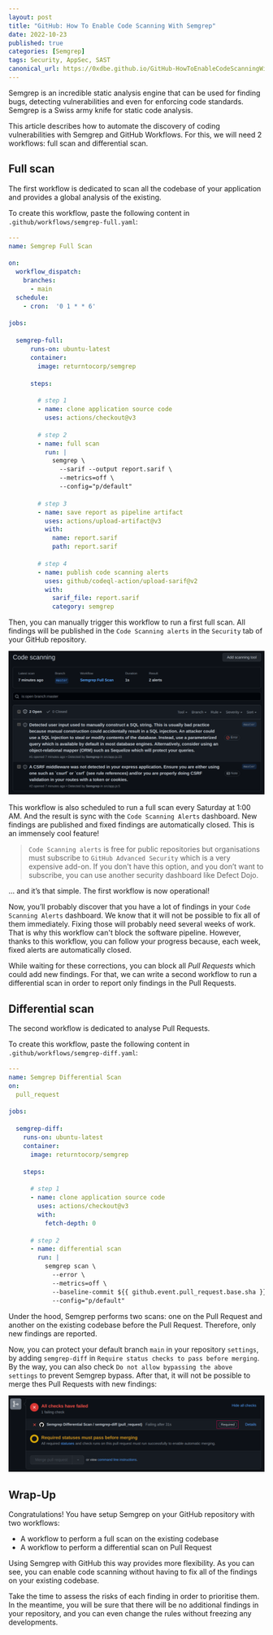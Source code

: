 ```yaml
---
layout: post
title: "GitHub: How To Enable Code Scanning With Semgrep"
date: 2022-10-23
published: true
categories: [Semgrep]
tags: Security, AppSec, SAST
canonical_url: https://0xdbe.github.io/GitHub-HowToEnableCodeScanningWithSemgrep/
---
```


Semgrep is an incredible static analysis engine that can be used for finding bugs, detecting vulnerabilities and even for enforcing code standards.
Semgrep is a Swiss army knife for static code analysis.

This article describes how to automate the discovery of coding vulnerabilities with Semgrep and GitHub Workflows.
For this, we will need 2 workflows: full scan and differential scan.

## Full scan

The first workflow is dedicated to scan all the codebase of your application and provides a global analysis of the existing.

To create this workflow, paste the following content in ``.github/workflows/semgrep-full.yaml``:

```yaml
---
name: Semgrep Full Scan

on:
  workflow_dispatch:
    branches:
      - main
  schedule:
    - cron:  '0 1 * * 6'

jobs:

  semgrep-full:
      runs-on: ubuntu-latest
      container:
        image: returntocorp/semgrep

      steps:

        # step 1
        - name: clone application source code
          uses: actions/checkout@v3

        # step 2
        - name: full scan
          run: |
            semgrep \
              --sarif --output report.sarif \
              --metrics=off \
              --config="p/default"

        # step 3
        - name: save report as pipeline artifact
          uses: actions/upload-artifact@v3
          with:
            name: report.sarif
            path: report.sarif

        # step 4
        - name: publish code scanning alerts
          uses: github/codeql-action/upload-sarif@v2
          with:
            sarif_file: report.sarif
            category: semgrep
```

Then, you can manually trigger this workflow to run a first full scan.
All findings will be published in the ``Code Scanning alerts`` in the ``Security`` tab of your GitHub repository.

![Code Scanning Alerts](/images/CodeScanningAlerts.png)

This workflow is also scheduled to run a full scan every Saturday at 1:00 AM.
And the result is sync with the ``Code Scanning Alerts`` dashboard.
New findings are published and fixed findings are automatically closed.
This is an immensely cool feature!

> ``Code Scanning alerts`` is free for public repositories but organisations must subscribe to ``GitHub Advanced Security`` which is a very expensive add-on.
> If you don't have this option, and you don’t want to subscribe, you can use another security dashboard like Defect Dojo.

... and it’s that simple. The first workflow is now operational! 

Now, you’ll probably discover that you have a lot of findings in your ``Code Scanning Alerts`` dashboard.
We know that it will not be possible to fix all of them immediately.
Fixing those will probably need several weeks of work.
That is why this workflow can't block the software pipeline.
However, thanks to this workflow, you can follow your progress because, each week, fixed alerts are automatically closed.

While waiting for these corrections, you can block all *Pull Requests* which could add new findings.
For that, we can write a second workflow to run a differential scan in order to report only findings in the Pull Requests.


## Differential scan

The second workflow is dedicated to analyse Pull Requests.

To create this workflow, paste the following content in ``.github/workflows/semgrep-diff.yaml``:

```yaml
---
name: Semgrep Differential Scan
on:
  pull_request

jobs:

  semgrep-diff:
    runs-on: ubuntu-latest
    container:
      image: returntocorp/semgrep

    steps:

      # step 1
      - name: clone application source code
        uses: actions/checkout@v3
        with:
          fetch-depth: 0

      # step 2
      - name: differential scan
        run: |
          semgrep scan \
            --error \
            --metrics=off \
            --baseline-commit ${{ github.event.pull_request.base.sha }} \
            --config="p/default"
```

Under the hood, Semgrep performs two scans: one on the Pull Request and another on the existing codebase before the Pull Request.
Therefore, only new findings are reported.

Now, you can protect your default branch ``main`` in your repository ``settings``, by adding ``semgrep-diff`` in ``Require status checks to pass before merging``.
By the way, you can also check ``Do not allow bypassing the above settings`` to prevent Semgrep bypass.
After that, it will not be possible to merge thes Pull Requests with new findings:

![Pull Request Failed](/images/PullRequestFailed.png)


## Wrap-Up

Congratulations! You have setup Semgrep on your GitHub repository with two workflows:

- A workflow to perform a full scan on the existing codebase
- A workflow to perform a differential scan on Pull Request

Using Semgrep with GitHub this way provides more flexibility.
As you can see, you can enable code scanning without having to fix all of the findings on your existing codebase.

Take the time to assess the risks of each finding in order to prioritise them.
In the meantime, you will be sure that there will be no additional findings in your repository, and you can even change the rules without freezing any developments.
